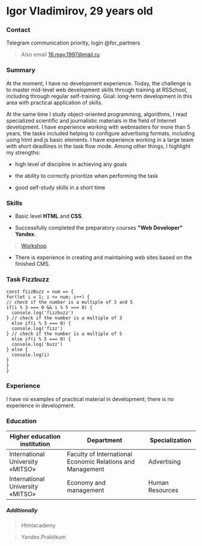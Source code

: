 # Igor Vladimirov,  29 years old  



### Contact
Telegram communication priority,  login @for_partners

>Also email 16.may.1997@mail.ru

### Summary


At the moment, I have no development experience. Today, the challenge is to master mid-level web development skills through training at RSSchool, including through regular self-training. Goal: long-term development in this area with practical application of skills.

At the same time I study object-oriented programming, algorithms, I read specialized scientific and journalistic materials in the field of Internet development. I have experience working with webmasters for more than 5 years, the tasks included helping to configure advertising formats, including using html and js basic elements. I have experience working in a large team with short deadlines in the task flow mode. Among other things, I highlight my strengths:

- high level of discipline in achieving any goals

- the ability to correctly prioritize when performing the task

- good self-study skills in a short time

### Skills

- Basic level **HTML** and **CSS**.

- Successfully completed the preparatory courses  **"Web Developer"**  **Yandex**. 
>[Workshop](https://praktikum.yandex.ru/profile/web-developer/)

- There is experience in creating and maintaining web sites based on the finished CMS.

### Task Fizzbuzz

    const fizzBuzz = num => {  
    for(let i = 1; i <= num; i++) {
    // check if the number is a multiple of 3 and 5
    if(i % 3 === 0 && i % 5 === 0) {
      console.log('fizzbuzz')
    } // check if the number is a multiple of 3
      else if(i % 3 === 0) {
      console.log('fizz')
    } // check if the number is a multiple of 5
      else if(i % 5 === 0) {
      console.log('buzz')
    } else {
      console.log(i)
    }
    }
    }
 

### Experience
I have no examples of practical material in development; there is no experience in development.

### Education

| Higher education institution|Department          |Specialization 
----------------|----------------|--------------- 
|International University «MITSO»| Faculty of International Economic Relations and Management  |Advertising 
|International University «MITSO»|Economy and management |Human Resources

##### Additionally
>Htmlacademy

>Yandex.Praktikum

